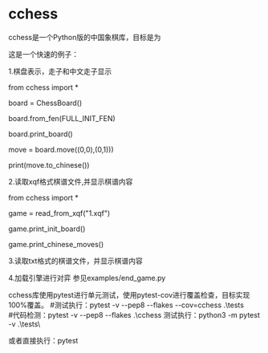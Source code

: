 # cchess
cchess是一个Python版的中国象棋库，目标是为

这是一个快速的例子：

1.棋盘表示，走子和中文走子显示

from cchess import *

board = ChessBoard()

board.from_fen(FULL_INIT_FEN)

board.print_board()

move = board.move((0,0),(0,1)))

print(move.to_chinese())


2.读取xqf格式棋谱文件,并显示棋谱内容

from cchess import *

game = read_from_xqf("1.xqf")

game.print_init_board()

game.print_chinese_moves()

3.读取txt格式的棋谱文件，并显示棋谱内容


4.加载引擎进行对弈
  参见examples/end_game.py
  
cchess库使用pytest进行单元测试，使用pytest-cov进行覆盖检查，目标实现100%覆盖。
#测试执行：pytest -v --pep8 --flakes --cov=cchess .\tests\
#代码检测：pytest -v --pep8 --flakes .\cchess
测试执行：python3 -m pytest -v  .\tests\

或者直接执行：pytest  